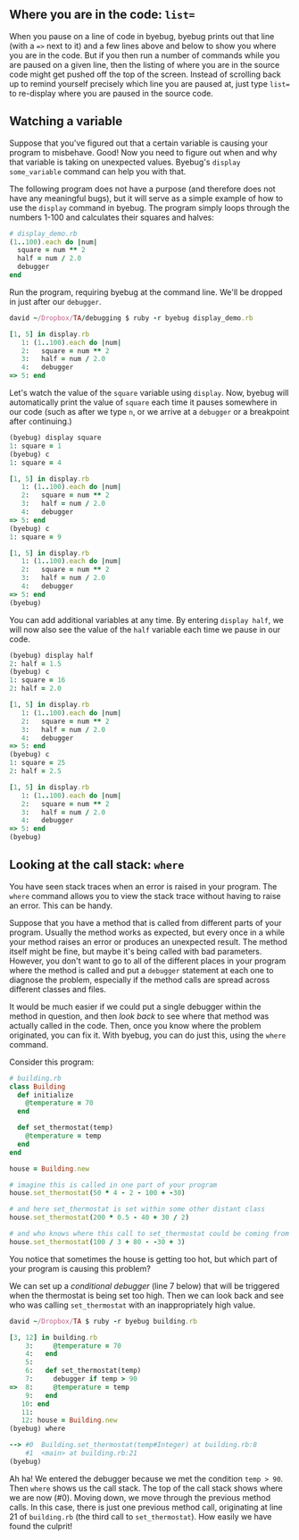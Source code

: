 ## Where you are in the code: `list=`

When you pause on a line of code in byebug, byebug prints out that line
(with a `=>` next to it) and a few lines above and below to show you
where you are in the code. But if you then run a number of commands
while you are paused on a given line, then the listing of where you are
in the source code might get pushed off the top of the screen. Instead
of scrolling back up to remind yourself precisely which line you are
paused at, just type `list=` to re-display where you are paused in the
source code.

## Watching a variable

Suppose that you've figured out that a certain variable is causing your program
to misbehave. Good! Now you need to figure out when and why that
variable is taking on unexpected values. Byebug's `display
some_variable` command can help you with that.

The following program does not have a purpose (and therefore does not
have any meaningful bugs), but it will serve as a simple example of how
to use the `display` command in byebug. The program simply loops through
the numbers 1-100 and calculates their squares and halves:

```ruby
# display_demo.rb
(1..100).each do |num|
  square = num ** 2
  half = num / 2.0
  debugger
end
```

Run the program, requiring byebug at the command line. We'll be dropped
in just after our `debugger`.

```ruby
david ~/Dropbox/TA/debugging $ ruby -r byebug display_demo.rb

[1, 5] in display.rb
   1: (1..100).each do |num|
   2:   square = num ** 2
   3:   half = num / 2.0
   4:   debugger
=> 5: end
```

Let's watch the value of the `square` variable using `display`. Now,
byebug will automatically print the value of `square` each time it
pauses somewhere in our code (such as after we type `n`, or we arrive
at a `debugger` or a breakpoint after `c`ontinuing.)

```ruby
(byebug) display square
1: square = 1
(byebug) c
1: square = 4

[1, 5] in display.rb
   1: (1..100).each do |num|
   2:   square = num ** 2
   3:   half = num / 2.0
   4:   debugger
=> 5: end
(byebug) c
1: square = 9

[1, 5] in display.rb
   1: (1..100).each do |num|
   2:   square = num ** 2
   3:   half = num / 2.0
   4:   debugger
=> 5: end
(byebug)
```

You can add additional variables at any time. By entering `display
half`, we will now also see the value of the `half` variable each time
we pause in our code.

```ruby
(byebug) display half
2: half = 1.5
(byebug) c
1: square = 16
2: half = 2.0

[1, 5] in display.rb
   1: (1..100).each do |num|
   2:   square = num ** 2
   3:   half = num / 2.0
   4:   debugger
=> 5: end
(byebug) c
1: square = 25
2: half = 2.5

[1, 5] in display.rb
   1: (1..100).each do |num|
   2:   square = num ** 2
   3:   half = num / 2.0
   4:   debugger
=> 5: end
(byebug)
```

## Looking at the call stack: `where`

You have seen stack traces when an error is raised in your program. The
`where` command allows you to view the stack trace without having to
raise an error. This can be handy.


Suppose that you have a method that is called from different parts of
your program. Usually the method works as expected, but every once in a
while your method raises an error or produces an unexpected result. The
method itself might be fine, but maybe it's being called with bad
parameters. However, you don't want to go to all of the different places
in your program where the method is called and put a `debugger`
statement at each one to diagnose the problem, especially if the method
calls are spread across different classes and files.

It would be much easier if we could put a single debugger within the
method in question, and then *look back* to see where that method was
actually called in the code. Then, once you know where the problem
originated, you can fix it. With byebug, you can do just this, using the
`where` command.

Consider this program:

```ruby
# building.rb
class Building
  def initialize
    @temperature = 70
  end

  def set_thermostat(temp)
    @temperature = temp
  end
end

house = Building.new

# imagine this is called in one part of your program
house.set_thermostat(50 * 4 - 2 - 100 + -30)

# and here set_thermostat is set within some other distant class
house.set_thermostat(200 * 0.5 - 40 + 30 / 2)

# and who knows where this call to set_thermostat could be coming from
house.set_thermostat(100 / 3 + 80 - -30 + 3)
```

You notice that sometimes the house is getting too hot, but which part
of your program is causing this problem?

We can set up a *conditional debugger* (line 7 below) that will be
triggered when the thermostat is being set too high. Then we can look
back and see who was calling `set_thermostat` with an inappropriately
high value.

```ruby
david ~/Dropbox/TA $ ruby -r byebug building.rb

[3, 12] in building.rb
    3:     @temperature = 70
    4:   end
    5:
    6:   def set_thermostat(temp)
    7:     debugger if temp > 90
=>  8:     @temperature = temp
    9:   end
   10: end
   11:
   12: house = Building.new
(byebug) where

--> #0  Building.set_thermostat(temp#Integer) at building.rb:8
    #1  <main> at building.rb:21
(byebug)
```

Ah ha! We entered the debugger because we met the condition `temp > 90`.
Then `where` shows us the call stack. The top of the call stack shows
where we are now (#0). Moving down, we move through the previous method
calls. In this case, there is just one previous method call, originating
at line 21 of `building.rb` (the third call to `set_thermostat`). How
easily we have found the culprit!
